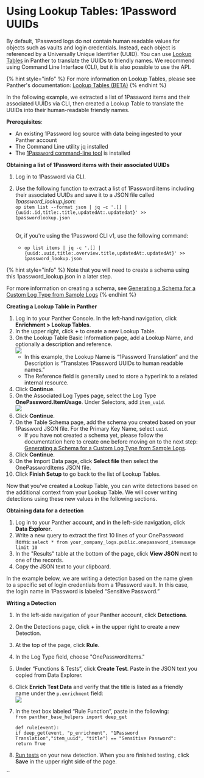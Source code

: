 # Using Lookup Tables: 1Password UUIDs

By default, 1Password logs do not contain human readable values for objects such as vaults and login credentials. Instead, each object is referenced by a Universally Unique Identifier (UUID). You can use [Lookup Tables](https://docs.runpanther.io/data-analytics/lookup-tables) in Panther to translate the UUIDs to friendly names. We recommend using Command Line Interface (CLI), but it is also possible to use the API.

{% hint style="info" %}
For more information on Lookup Tables, please see Panther's documentation: [Lookup Tables (BETA)](https://docs.runpanther.io/data-analytics/lookup-tables)
{% endhint %}

In the following example, we extracted a list of 1Password items and their associated UUIDs via CLI, then created a Lookup Table to translate the UUIDs into their human-readable friendly names.&#x20;

**Prerequisites**:

* An existing 1Password log source with data being ingested to your Panther account&#x20;
* The Command Line utility jq installed
* The [1Password command-line tool](https://1password.com/downloads/command-line/) is installed



**Obtaining a list of 1Password items with their associated UUIDs**

1. Log in to 1Password via CLI.
2.  Use the following function to extract a list of 1Password items including their associated UUIDs and save it to a JSON file called _1password\_lookup.json_:\
    &#x20;`op item list --format json | jq -c '.[] | {uuid:.id,title:.title,updatedAt:.updatedat}' >> 1passwordlookup.json`

    \
    Or, if you're using the 1Password CLI v1, use the following command:

    * `op list items | jq -c '.[] | {uuid:.uuid,title:.overview.title,updatedAt:.updatedAt}' >> 1password_lookup.json`

{% hint style="info" %}
Note that you will need to create a schema using this 1password\_lookup.json in a later step.

For more information on creating a schema, see [Generating a Schema for a Custom Log Type from Sample Logs](../data-onboarding/custom-log-types/#generating-a-schema-for-a-custom-log-type-from-sample-logs)
{% endhint %}

**Creating a Lookup Table in Panther**

1. Log in to your Panther Console. In the left-hand navigation, click **Enrichment > Lookup Tables**.
2. In the upper right, click **+** to create a new Lookup Table.
3. On the Lookup Table Basic Information page, add a Lookup Name, and optionally a description and reference. \
   ![](../.gitbook/assets/1pw-lookup-table-basic-info.jpg)
   * In this example, the Lookup Name is “1Password Translation” and the Description is “Translates 1Password UUIDs to human readable names.”&#x20;
   * The Reference field is generally used to store a hyperlink to a related internal resource.
4. Click **Continue**.&#x20;
5. On the Associated Log Types page, select the Log Type **OnePassword.ItemUsage**. Under Selectors, add `item_uuid`. \
   &#x20;![](../.gitbook/assets/1pw-log-type.png)
6. Click **Continue**.&#x20;
7. On the Table Schema page, add the schema you created based on your 1Password JSON file. For the Primary Key Name, select `uuid`.&#x20;
   * If you have not created a schema yet, please follow the documentation here to create one before moving on to the next step: [Generating a Schema for a Custom Log Type from Sample Logs](https://docs.runpanther.io/data-onboarding/custom-log-types#generating-a-custom-log-type-from-sample-logs).
8. Click **Continue**.&#x20;
9. On the Import Data page, click **Select file** then select the OnePasswordItems JSON file.&#x20;
10. Click **Finish Setup** to go back to the list of Lookup Tables.

Now that you've created a Lookup Table, you can write detections based on the additional context from your Lookup Table. We will cover writing detections using these new values in the following sections.



**Obtaining data for a detection**&#x20;

1. Log in to your Panther account, and in the left-side navigation, click **Data Explorer**.&#x20;
2. Write a new query to extract the first 10 lines of your OnePassword items: `select * from your_company_logs.public.onepassword_itemusage limit 10`
3. In the "Results" table at the bottom of the page, click **View JSON** next to one of the records.&#x20;
4. Copy the JSON text to your clipboard.



In the example below, we are writing a detection based on the name given to a specific set of login credentials from a 1Password vault. In this case, the login name in 1Password is labeled “Sensitive Password.”



**Writing a Detection**

1. In the left-side navigation of your Panther account, click **Detections**.&#x20;
2. On the Detections page, click **+** in the upper right to create a new Detection.&#x20;
3. At the top of the page, click **Rule**.&#x20;
4. In the Log Type field, choose "OnePasswordItems."
5. Under “Functions & Tests”, click **Create Test**. Paste in the JSON text you copied from Data Explorer.&#x20;
6. Click **Enrich Test Data** and verify that the title is listed as a friendly name under the `p.enrichment` field:\
   ![](../.gitbook/assets/1pw-login-title-encrichment.png)
7.  In the text box labeled “Rule Function”, paste in the following:\
    `from panther_base_helpers import deep_get`

    `def rule(event):` \
    &#x20;   `if deep_get(event, "p_enrichment", "1Password Translation","item_uuid", "title") == "Sensitive Password":` \
    &#x20;   `return True`
8. [Run tests](https://docs.runpanther.io/writing-detections/testing) on your new detection. When you are finished testing, click **Save** in the upper right side of the page.

``
